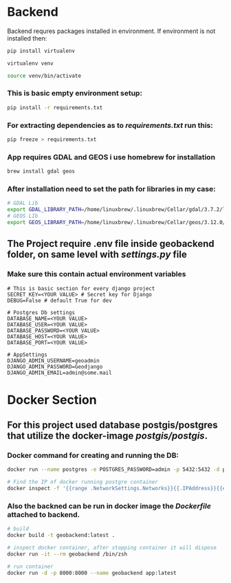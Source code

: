 # Backend

Backend requres packages installed in environment.
If environment is not installed then:

```bash
pip install virtualenv

virtualenv venv

source venv/bin/activate
```

### This is basic empty environment setup:

```bash
pip install -r requirements.txt
```

### For extracting dependencies as to <i>requirements.txt</i> run this:

```bash
pip freeze > requirements.txt
```

### App requires GDAL and GEOS i use homebrew for installation

```bash
brew install gdal geos
```

### After installation need to set the path for libraries in my case:

```bash
# GDAL Lib
export GDAL_LIBRARY_PATH=/home/linuxbrew/.linuxbrew/Cellar/gdal/3.7.2/lib/libgdal.so.33.3.7.2
# GEOS LIb
export GEOS_LIBRARY_PATH=/home/linuxbrew/.linuxbrew/Cellar/geos/3.12.0/lib/libgeos_c.so.1.18.0
```

## The Project require .env file inside geobackend folder, on same level with <i>settings.py</i> file

### Make sure this contain actual environment variables

```
# This is basic section for every django project
SECRET_KEY=<YOUR VALUE> # Secret key for Django
DEBUG=False # default True for dev

# Postgres Db settings
DATABASE_NAME=<YOUR VALUE>
DATABASE_USER=<YOUR VALUE>
DATABASE_PASSWORD=<YOUR VALUE>
DATABASE_HOST=<YOUR VALUE>
DATABASE_PORT=<YOUR VALUE>

# AppSettings
DJANGO_ADMIN_USERNAME=geoadmin
DJANGO_ADMIN_PASSWORD=Geodjango
DJANGO_ADMIN_EMAIL=admin@some.mail
```

# Docker Section

## For this project used database postgis/postgres that utilize the docker-image <i>postgis/postgis</i>.

### Docker command for creating and running the DB:

```bash
docker run --name postgres -e POSTGRES_PASSWORD=admin -p 5432:5432 -d postgis/postgis

# Find the IP of docker running postgre container
docker inspect -f '{{range .NetworkSettings.Networks}}{{.IPAddress}}{{end}}' postgres
```

### Also the backned can be run in docker image the <i>Dockerfile</i> attached to backend.

```bash
# build
docker build -t geobackend:latest .

# inspect docker container, after stopping container it will dispose
docker run -it --rm geobackend /bin/zsh

# run container
docker run -d -p 8000:8000 --name geobackend app:latest
```
